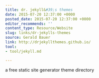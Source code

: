 ```yaml
---
title: dr. jekyll&#39;s themes
date: 2015-07-20 12:37:00 +0000
posted_date: 2015-07-20 12:37:00 +0000
editor_recommends: ''
content_type: Resource/Website
slug: links/dr-jekylls-themes
source: Gerald Bauer
link: http://drjekyllthemes.github.io/
tool:
- tool/jekyll.md

---
```

a free static site generator theme directory



